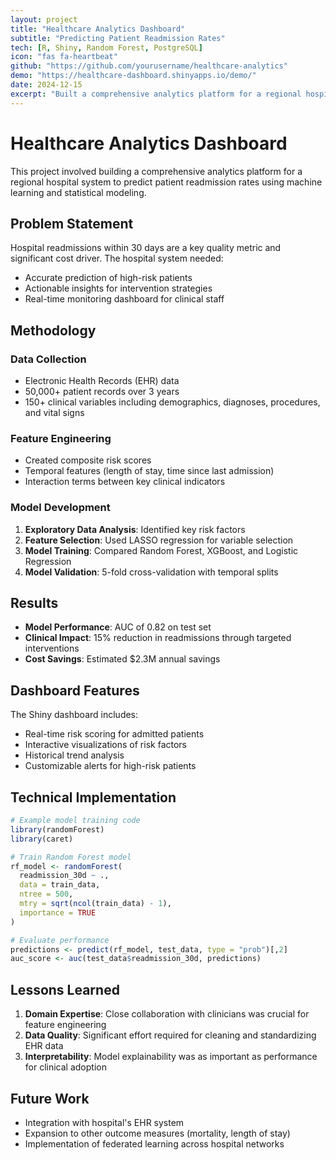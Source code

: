 ```yaml
---
layout: project
title: "Healthcare Analytics Dashboard"
subtitle: "Predicting Patient Readmission Rates"
tech: [R, Shiny, Random Forest, PostgreSQL]
icon: "fas fa-heartbeat"
github: "https://github.com/yourusername/healthcare-analytics"
demo: "https://healthcare-dashboard.shinyapps.io/demo/"
date: 2024-12-15
excerpt: "Built a comprehensive analytics platform for a regional hospital system to predict patient readmission rates using machine learning and statistical modeling."
---
```


# Healthcare Analytics Dashboard

This project involved building a comprehensive analytics platform for a regional hospital system to predict patient readmission rates using machine learning and statistical modeling.

## Problem Statement

Hospital readmissions within 30 days are a key quality metric and significant cost driver. The hospital system needed:

- Accurate prediction of high-risk patients
- Actionable insights for intervention strategies
- Real-time monitoring dashboard for clinical staff

## Methodology

### Data Collection
- Electronic Health Records (EHR) data
- 50,000+ patient records over 3 years
- 150+ clinical variables including demographics, diagnoses, procedures, and vital signs

### Feature Engineering
- Created composite risk scores
- Temporal features (length of stay, time since last admission)
- Interaction terms between key clinical indicators

### Model Development
1. **Exploratory Data Analysis**: Identified key risk factors
2. **Feature Selection**: Used LASSO regression for variable selection
3. **Model Training**: Compared Random Forest, XGBoost, and Logistic Regression
4. **Model Validation**: 5-fold cross-validation with temporal splits

## Results

- **Model Performance**: AUC of 0.82 on test set
- **Clinical Impact**: 15% reduction in readmissions through targeted interventions
- **Cost Savings**: Estimated $2.3M annual savings

## Dashboard Features

The Shiny dashboard includes:
- Real-time risk scoring for admitted patients
- Interactive visualizations of risk factors
- Historical trend analysis
- Customizable alerts for high-risk patients

## Technical Implementation

```r
# Example model training code
library(randomForest)
library(caret)

# Train Random Forest model
rf_model <- randomForest(
  readmission_30d ~ ., 
  data = train_data,
  ntree = 500,
  mtry = sqrt(ncol(train_data) - 1),
  importance = TRUE
)

# Evaluate performance
predictions <- predict(rf_model, test_data, type = "prob")[,2]
auc_score <- auc(test_data$readmission_30d, predictions)
```

## Lessons Learned

1. **Domain Expertise**: Close collaboration with clinicians was crucial for feature engineering
2. **Data Quality**: Significant effort required for cleaning and standardizing EHR data
3. **Interpretability**: Model explainability was as important as performance for clinical adoption

## Future Work

- Integration with hospital's EHR system
- Expansion to other outcome measures (mortality, length of stay)
- Implementation of federated learning across hospital networks